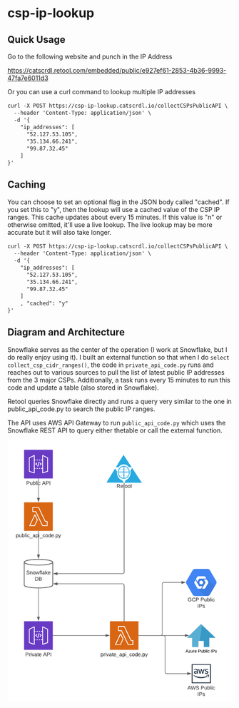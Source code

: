 # csp-ip-lookup

## Quick Usage

Go to the following website and punch in the IP Address

https://catscrdl.retool.com/embedded/public/e927ef61-2853-4b36-9993-47fa7e6011d3

Or you can use a curl command to lookup multiple IP addresses

```
curl -X POST https://csp-ip-lookup.catscrdl.io/collectCSPsPublicAPI \
  --header 'Content-Type: application/json' \
  -d '{
    "ip_addresses": [
      "52.127.53.105",
      "35.134.66.241",
      "99.87.32.45"
    ]
}'
```

## Caching

You can choose to set an optional flag in the JSON body called "cached". If you set this to "y", then the lookup will use a cached value of the CSP IP ranges. This cache updates about every 15 minutes. If this value is "n" or otherwise omitted, it'll use a live lookup. The live lookup may be more accurate but it will also take longer.

```
curl -X POST https://csp-ip-lookup.catscrdl.io/collectCSPsPublicAPI \
  --header 'Content-Type: application/json' \
  -d '{
    "ip_addresses": [
      "52.127.53.105",
      "35.134.66.241",
      "99.87.32.45"
    ]
    , "cached": "y"
}'
```

## Diagram and Architecture

Snowflake serves as the center of the operation (I work at Snowflake, but I do really enjoy using it). I built an external function so that when I do `select collect_csp_cidr_ranges()`, the code in `private_api_code.py` runs and reaches out to various sources to pull the list of latest public IP addresses from the 3 major CSPs. Additionally, a task runs every 15 minutes to run this code and update a table (also stored in Snowflake).

Retool queries Snowflake directly and runs a query very similar to the one in public_api_code.py to search the public IP ranges.

The API uses AWS API Gateway to run `public_api_code.py` which uses the Snowflake REST API to query either thetable or call the external function.

![Architecture Diagram](csp-lookup-diagram.png)